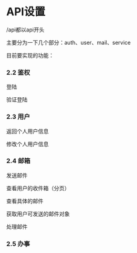 # API设置

/api都以api开头

主要分为一下几个部分：auth、user、mail、service

目前要实现的功能：



### 2.2 鉴权

登陆

验证登陆

### 2.3 用户

返回个人用户信息

修改个人用户信息





### 2.4 邮箱

发送邮件

查看用户的收件箱（分页）

查看具体的邮件

获取用户可发送的邮件对象

处理邮件



### 2.5 办事















